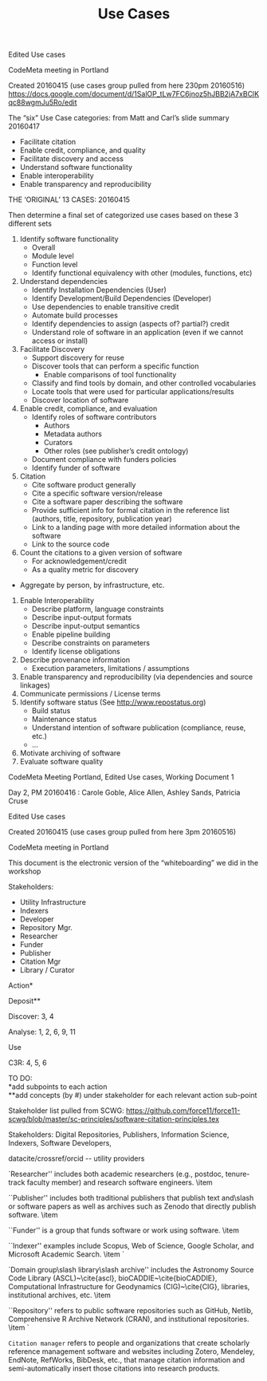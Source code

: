 ﻿---
title: Use Cases
---

Edited Use cases

CodeMeta meeting in Portland

Created 20160415 (use cases group pulled from here 230pm 20160516) https://docs.google.com/document/d/1SalOP_tLw7FC6jnoz5hJBB2jA7xBClKqc88wgmJu5Ro/edit

The “six” Use Case categories: from Matt and Carl’s slide summary 20160417

* Facilitate citation
* Enable credit, compliance, and quality
* Facilitate discovery and access
* Understand software functionality
* Enable interoperability
* Enable transparency and reproducibility

THE ‘ORIGINAL’ 13 CASES: 20160415

Then determine a final set of categorized use cases based on these 3 different sets

1. Identify software functionality
   * Overall
   * Module level
   * Function level
   * Identify functional equivalency with other (modules, functions, etc)
1. Understand dependencies
   * Identify Installation Dependencies (User)
   * Identify Development/Build Dependencies (Developer)
   * Use dependencies to enable transitive credit
   * Automate build processes
   * Identify dependencies to assign (aspects of? partial?) credit
   * Understand role of software in an application (even if we cannot access or install)
1. Facilitate Discovery
   * Support discovery for reuse
   * Discover tools that can perform a specific function
      * Enable comparisons of tool functionality
   * Classify and find tools by domain, and other controlled vocabularies
   * Locate tools that were used for particular applications/results
   * Discover location of software
1. Enable credit, compliance, and evaluation
   * Identify roles of software contributors
      * Authors
      * Metadata authors
      * Curators
      * Other roles (see publisher’s credit ontology)
   * Document compliance with funders policies
   * Identify funder of software
1. Citation
   * Cite software product generally
   * Cite a specific software version/release
   * Cite a software paper describing the software
   * Provide sufficient info for formal citation in the reference list (authors, title, repository, publication year)
   * Link to a landing page with more detailed information about the software
   * Link to the source code
1. Count the citations to a given version of software
   * For acknowledgement/credit
   * As a quality metric for discovery

* Aggregate by person, by infrastructure, etc.

1. Enable Interoperability
   * Describe platform, language constraints
   * Describe input-output formats
   * Describe input-output semantics
   * Enable pipeline building
   * Describe constraints on parameters
   * Identify license obligations
1. Describe provenance information
   * Execution parameters, limitations / assumptions
1. Enable transparency and reproducibility (via dependencies and source linkages)
1. Communicate permissions / License terms
1. Identify software status (See <http://www.repostatus.org>)
   * Build status
   * Maintenance status
   * Understand intention of software publication (compliance, reuse, etc.)
   * …
1. Motivate archiving of software
1. Evaluate software quality

CodeMeta Meeting Portland, Edited Use cases, Working Document 1

Day 2, PM 20160416 : Carole Goble, Alice Allen, Ashley Sands, Patricia Cruse

Edited Use cases

Created 20160415 (use cases group pulled from here 3pm 20160516)

CodeMeta meeting in Portland

This document is the electronic version of the “whiteboarding” we did in the workshop

Stakeholders:

* Utility Infrastructure
* Indexers
* Developer
* Repository Mgr.
* Researcher
* Funder
* Publisher
* Citation Mgr
* Library / Curator

Action*

Deposit**

Discover: 3, 4

Analyse: 1, 2, 6, 9, 11

Use

C3R: 4, 5, 6

TO DO:  
*add subpoints to each action  
**add concepts (by #) under stakeholder for each relevant action sub-point

Stakeholder list pulled from SCWG:
<https://github.com/force11/force11-scwg/blob/master/sc-principles/software-citation-principles.tex>

Stakeholders: Digital Repositories, Publishers, Information Science, Indexers, Software Developers,

datacite/crossref/orcid -- utility providers

`Researcher'' includes both academic researchers (e.g., postdoc, tenure-track faculty member) and research software engineers. \item

``Publisher'' includes both traditional publishers that publish text and\slash or software papers as well as archives such as Zenodo that directly publish software. \item

``Funder'' is a group that funds software or work using software. \item

``Indexer'' examples include Scopus, Web of Science, Google Scholar, and Microsoft Academic Search. \item `

`Domain group\slash library\slash archive'' includes the Astronomy Source Code Library (ASCL)~\cite{ascl}, bioCADDIE~\cite{bioCADDIE}, Computational Infrastructure for Geodynamics (CIG)~\cite{CIG}, libraries, institutional archives, etc. \item

``Repository'' refers to public software repositories such as GitHub, Netlib, Comprehensive R Archive Network (CRAN), and institutional repositories. \item `

``Citation manager`` refers to people and organizations that create scholarly reference management software and websites including Zotero, Mendeley, EndNote, RefWorks, BibDesk, etc., that manage citation information and semi-automatically insert those citations into research products.
